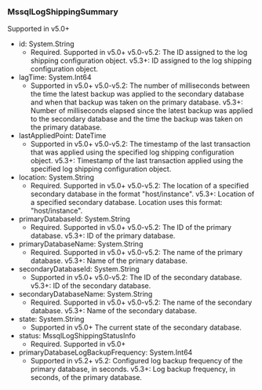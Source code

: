 ### MssqlLogShippingSummary
Supported in v5.0+

- id: System.String
  - Required. Supported in v5.0+
  v5.0-v5.2: The ID assigned to the log shipping configuration object.
  v5.3+: ID assigned to the log shipping configuration object.
- lagTime: System.Int64
  - Supported in v5.0+
  v5.0-v5.2: The number of milliseconds between the time the latest backup was applied to the secondary database and when that backup was taken on the primary database.
  v5.3+: Number of milliseconds elapsed since the latest backup was applied to the secondary database and the time the backup was taken on the primary database.
- lastAppliedPoint: DateTime
  - Supported in v5.0+
  v5.0-v5.2: The timestamp of the last transaction that was applied using the specified log shipping configuration object.
  v5.3+: Timestamp of the last transaction applied using the specified log shipping configuration object.
- location: System.String
  - Required. Supported in v5.0+
  v5.0-v5.2: The location of a specified secondary database in the format "host/instance".
  v5.3+: Location of a specified secondary database. Location uses this format: "host/instance".
- primaryDatabaseId: System.String
  - Required. Supported in v5.0+
  v5.0-v5.2: The ID of the primary database.
  v5.3+: ID of the primary database.
- primaryDatabaseName: System.String
  - Required. Supported in v5.0+
  v5.0-v5.2: The name of the primary database.
  v5.3+: Name of the primary database.
- secondaryDatabaseId: System.String
  - Supported in v5.0+
  v5.0-v5.2: The ID of the secondary database.
  v5.3+: ID of the secondary database.
- secondaryDatabaseName: System.String
  - Required. Supported in v5.0+
  v5.0-v5.2: The name of the secondary database.
  v5.3+: Name of the secondary database.
- state: System.String
  - Supported in v5.0+
  The current state of the secondary database.
- status: MssqlLogShippingStatusInfo
  - Required. Supported in v5.0+
- primaryDatabaseLogBackupFrequency: System.Int64
  - Supported in v5.2+
  v5.2: Configured log backup frequency of the primary database, in seconds.
  v5.3+: Log backup frequency, in seconds, of the primary database.
